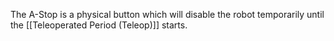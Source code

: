 The A-Stop is a physical button which will disable the robot temporarily until the [[Teleoperated Period (Teleop)]] starts.